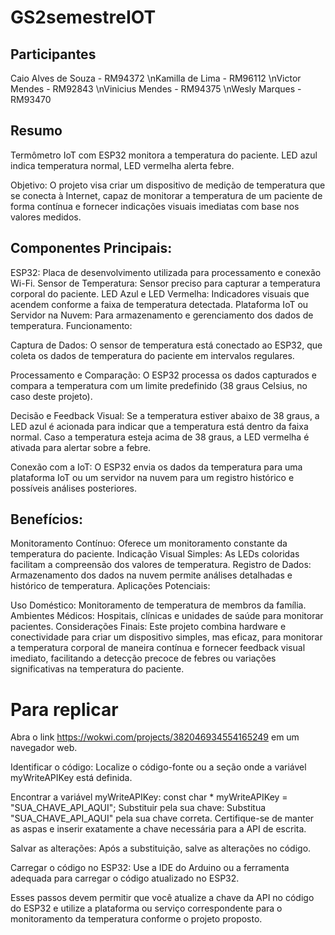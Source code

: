 # GS2semestreIOT

## Participantes
Caio Alves de Souza  -  RM94372
\nKamilla de Lima      -  RM96112
\nVictor Mendes        -  RM92843
\nVinicius Mendes      -  RM94375
\nWesly Marques        -  RM93470

## Resumo
Termômetro IoT com ESP32 monitora a temperatura do paciente. LED azul indica temperatura normal, LED vermelha alerta febre.

Objetivo:
O projeto visa criar um dispositivo de medição de temperatura que se conecta à Internet, capaz de monitorar a temperatura de um paciente de forma contínua e fornecer indicações visuais imediatas com base nos valores medidos.

## Componentes Principais:

ESP32: Placa de desenvolvimento utilizada para processamento e conexão Wi-Fi.
Sensor de Temperatura: Sensor preciso para capturar a temperatura corporal do paciente.
LED Azul e LED Vermelha: Indicadores visuais que acendem conforme a faixa de temperatura detectada.
Plataforma IoT ou Servidor na Nuvem: Para armazenamento e gerenciamento dos dados de temperatura.
Funcionamento:

Captura de Dados: O sensor de temperatura está conectado ao ESP32, que coleta os dados de temperatura do paciente em intervalos regulares.

Processamento e Comparação: O ESP32 processa os dados capturados e compara a temperatura com um limite predefinido (38 graus Celsius, no caso deste projeto).

Decisão e Feedback Visual: Se a temperatura estiver abaixo de 38 graus, a LED azul é acionada para indicar que a temperatura está dentro da faixa normal. Caso a temperatura esteja acima de 38 graus, a LED vermelha é ativada para alertar sobre a febre.

Conexão com a IoT: O ESP32 envia os dados da temperatura para uma plataforma IoT ou um servidor na nuvem para um registro histórico e possíveis análises posteriores.

## Benefícios:

Monitoramento Contínuo: Oferece um monitoramento constante da temperatura do paciente.
Indicação Visual Simples: As LEDs coloridas facilitam a compreensão dos valores de temperatura.
Registro de Dados: Armazenamento dos dados na nuvem permite análises detalhadas e histórico de temperatura.
Aplicações Potenciais:

Uso Doméstico: Monitoramento de temperatura de membros da família.
Ambientes Médicos: Hospitais, clínicas e unidades de saúde para monitorar pacientes.
Considerações Finais:
Este projeto combina hardware e conectividade para criar um dispositivo simples, mas eficaz, para monitorar a temperatura corporal de maneira contínua e fornecer feedback visual imediato, facilitando a detecção precoce de febres ou variações significativas na temperatura do paciente.

# Para replicar
Abra o link https://wokwi.com/projects/382046934554165249 em um navegador web.

Identificar o código: Localize o código-fonte ou a seção onde a variável myWriteAPIKey está definida.

Encontrar a variável myWriteAPIKey: 
const char * myWriteAPIKey = "SUA_CHAVE_API_AQUI";
Substituir pela sua chave: Substitua "SUA_CHAVE_API_AQUI" pela sua chave correta. Certifique-se de manter as aspas e inserir exatamente a chave necessária para a API de escrita.

Salvar as alterações: Após a substituição, salve as alterações no código.

Carregar o código no ESP32: Use a IDE do Arduino ou a ferramenta adequada para carregar o código atualizado no ESP32.

Esses passos devem permitir que você atualize a chave da API no código do ESP32 e utilize a plataforma ou serviço correspondente para o monitoramento da temperatura conforme o projeto proposto.
